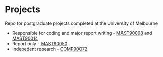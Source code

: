 # Projects
Repo for postgraduate projects completed at the University of Melbourne

  - Responsible for coding and major report writing - [MAST90098](MAST90098) and [MAST90014](MAST90014)
  - Report only - [MAST90050](MAST90050)
  - Indepedent research - [COMP90072](COMP90072)

